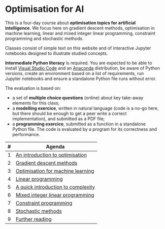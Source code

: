 # Optimisation for AI

This is a four-day course about **optimisation topics for artificial intelligence**. We focus here on gradient descent methods, optimisation in machine learning, linear and mixed integer linear programming, constraint programming and stochastic methods.

Classes consist of simple text on this website and of interactive Jupyter notebooks designed to illustrate studied concepts.

**Intermediate Python literacy** is required. You are expected to be able to install [Visual Studio Code](https://code.visualstudio.com/) and an [Anaconda](https://www.anaconda.com/products/individual) distribution, be aware of Python versions, create an environment based on a list of requirements, run Jupyter notebooks and ensure a standalone Python file runs without error.

The evaluation is based on:

- a set of **multiple choice questions** (online) about key take-away elements for this class;
- a **modelling exercice**, written in natural language (code is a no-go here, but there should be enough to get a peer write a correct implementation), and submitted as a PDF file;
- a **programming exercice**, submitted as a function in a standalone Python file. The code is evaluated by a program for its correctness and performance.

| #   | Agenda                                             |
| --- | -------------------------------------------------- |
| 1   | [An introduction to optimisation](1_introduction)  |
| 2   | [Gradient descent methods](2_gradient)             |
| 3   | [Optimisation for machine learning](3_pytorch)     |
| 4   | [Linear programming](4_linear)                     |
| 5   | [A quick introduction to complexity](5_complexity) |
| 6   | [Mixed integer linear programming](6_milp)         |
| 7   | [Constraint programming](7_constraints)            |
| 8   | [Stochastic methods](8_stochastic)                 |
| 9   | [Further reading](9_further)                       |
